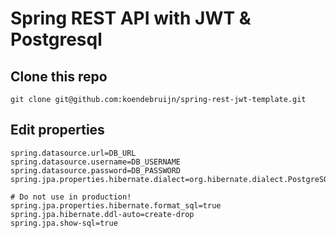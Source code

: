 # Spring REST API with JWT & Postgresql

## Clone this repo
```shell
git clone git@github.com:koendebruijn/spring-rest-jwt-template.git
```

## Edit properties
```properties
spring.datasource.url=DB_URL
spring.datasource.username=DB_USERNAME
spring.datasource.password=DB_PASSWORD
spring.jpa.properties.hibernate.dialect=org.hibernate.dialect.PostgreSQLDialect

# Do not use in production!
spring.jpa.properties.hibernate.format_sql=true
spring.jpa.hibernate.ddl-auto=create-drop
spring.jpa.show-sql=true
```
